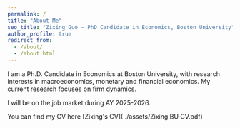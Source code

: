 ```yaml
---
permalink: /
title: "About Me"
seo_title: "Zixing Guo — PhD Candidate in Economics, Boston University"
author_profile: true
redirect_from: 
  - /about/
  - /about.html
---
```


I am a Ph.D. Candidate in Economics at Boston University, with research interests in macroeconomics, monetary and financial economics. My current research focuses on firm dynamics. 

I will be on the job market during AY 2025-2026.

You can find my CV here [Zixing's CV](../assets/Zixing BU CV.pdf)

